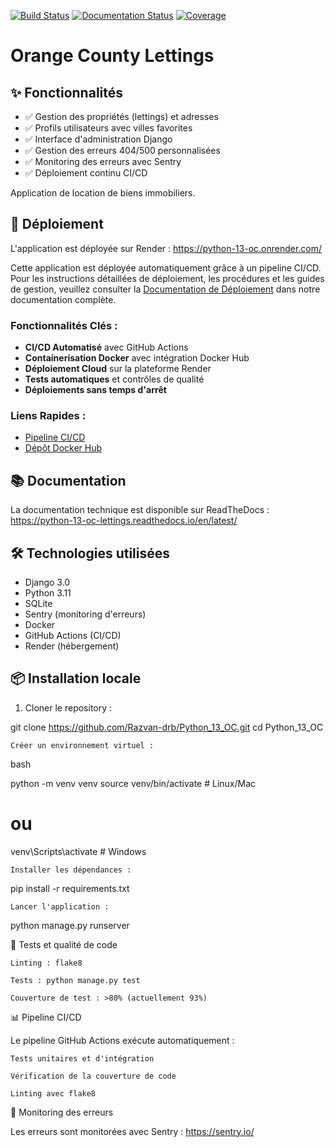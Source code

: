 [![Build Status](https://github.com/Razvan-drb/Python_13_OC/actions/workflows/ci.yml/badge.svg)](https://github.com/Razvan-drb/Python_13_OC/actions)
[![Documentation Status](https://readthedocs.org/projects/python-13-oc/badge/?version=latest)](https://python-13-oc.readthedocs.io/)
[![Coverage](https://img.shields.io/badge/coverage-93%25-brightgreen)](https://github.com/Razvan-drb/Python_13_OC/actions)

# Orange County Lettings


## ✨ Fonctionnalités

- ✅ Gestion des propriétés (lettings) et adresses
- ✅ Profils utilisateurs avec villes favorites  
- ✅ Interface d'administration Django
- ✅ Gestion des erreurs 404/500 personnalisées
- ✅ Monitoring des erreurs avec Sentry
- ✅ Déploiement continu CI/CD

Application de location de biens immobiliers.

## 🚀 Déploiement

L'application est déployée sur Render : https://python-13-oc.onrender.com/

Cette application est déployée automatiquement grâce à un pipeline CI/CD. Pour les instructions détaillées de déploiement, les procédures et les guides de gestion, veuillez consulter la [Documentation de Déploiement](https://your-render-url.onrender.com/deployment.html) dans notre documentation complète.

### Fonctionnalités Clés :
- **CI/CD Automatisé** avec GitHub Actions
- **Containerisation Docker** avec intégration Docker Hub
- **Déploiement Cloud** sur la plateforme Render
- **Tests automatiques** et contrôles de qualité
- **Déploiements sans temps d'arrêt**

### Liens Rapides :
- [Pipeline CI/CD](https://github.com/Razvan-drb/Python_13_OC/actions)
- [Dépôt Docker Hub](https://hub.docker.com/repository/docker/spartacus33/oc-lettings-app/general)


## 📚 Documentation

La documentation technique est disponible sur ReadTheDocs : https://python-13-oc-lettings.readthedocs.io/en/latest/

## 🛠️ Technologies utilisées

- Django 3.0
- Python 3.11
- SQLite
- Sentry (monitoring d'erreurs)
- Docker
- GitHub Actions (CI/CD)
- Render (hébergement)

## 📦 Installation locale

1. Cloner le repository :

git clone https://github.com/Razvan-drb/Python_13_OC.git
cd Python_13_OC

    Créer un environnement virtuel :

bash

python -m venv venv
source venv/bin/activate  # Linux/Mac
# ou
venv\Scripts\activate     # Windows

    Installer les dépendances :


pip install -r requirements.txt

    Lancer l'application :


python manage.py runserver


🧪 Tests et qualité de code

    Linting : flake8

    Tests : python manage.py test

    Couverture de test : >80% (actuellement 93%)

📊 Pipeline CI/CD

Le pipeline GitHub Actions exécute automatiquement :

    Tests unitaires et d'intégration

    Vérification de la couverture de code

    Linting avec flake8

🐛 Monitoring des erreurs

Les erreurs sont monitorées avec Sentry : https://sentry.io/
